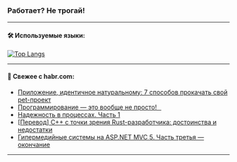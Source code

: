 ### Работает? Не трогай!

---
<!--
#### 🛠️ Technical stack:

![Java](https://img.shields.io/badge/Java-informational?logo=Oracle&style=flat&logoColor=white&color=FF4500)
![Kotlin](https://img.shields.io/badge/Kotlin-informational?logo=Kotlin&style=flat&logoColor=white&color=774D97)
![TS](https://img.shields.io/badge/TypeScript-informational?logo=typeScript&style=flat&logoColor=black&color=017acc)
![Python](https://img.shields.io/badge/Python-informational?logo=Python&style=flat&logoColor=black&color=ffdd54) <br>
![Spring](https://img.shields.io/badge/Spring-informational?logo=Spring&style=flat&logoColor=white&color=6DB33F) 
![SpringBoot](https://img.shields.io/badge/SpringBoot-informational?logo=SpringBoot&style=flat&logoColor=white&color=6DB33F)
![Nest](https://img.shields.io/badge/NestJS-informational?logo=NestJS&style=flat&logoColor=white&color=E0234E) 
![NodeJS](https://img.shields.io/badge/NodeJS-informational?logo=node.js&style=flat&logoColor=white&color=70A760)<br>
![PostgreSQL](https://img.shields.io/badge/PostgreSQL-informational?logo=PostgreSQL&style=flat&logoColor=white&color=DAA520)
![MongoDB](https://img.shields.io/badge/MongoDB-informational?logo=MongoDB&style=flat&logoColor=white&color=870000)
![Apache](https://img.shields.io/badge/Apache-informational?logo=apache&style=flat&logoColor=white&color=f74e28)

___ 
-->

#### 🛠️ Используемые языки:

[![Top Langs](https://github-readme-stats-u2qms2cxw-advtsettinggmailcoms-projects.vercel.app/api/top-langs/?username=zloylis&langs_count=10&hide_title=true&title_color=e6edf3&size_weight=0.5&count_weight=0.5&layout=compact&hide_progress=true&hide_border=true&theme=dracula)](https://github.com/zloylis)

<!---


####  :octocat:&nbsp;&nbsp; Статистика:

![GitHub stats](https://github-readme-stats-u2qms2cxw-advtsettinggmailcoms-projects.vercel.app/api?username=zloylis&show_icons=true&hide_border=true&theme=dracula&title_color=e6edf3&include_all_commits=true&count_private=true&hide_rank=false&hide_title=true&rank_icon=github)
-->
---

#### 💬 Свежее с habr.com:

<!-- BLOG-POST-LIST:START -->
- [Приложение, идентичное натуральному: 7 способов прокачать свой pet-проект](https://habr.com/ru/companies/alfa/articles/844662/?utm_source=habrahabr&utm_medium=rss&utm_campaign=844662)
- [Программирование — это вообще не просто!⠀](https://habr.com/ru/companies/timeweb/articles/840200/?utm_source=habrahabr&utm_medium=rss&utm_campaign=840200)
- [Надежность в процессах. Часть 1](https://habr.com/ru/articles/844992/?utm_source=habrahabr&utm_medium=rss&utm_campaign=844992)
- [[Перевод] C++ с точки зрения Rust-разработчика: достоинства и недостатки](https://habr.com/ru/articles/844988/?utm_source=habrahabr&utm_medium=rss&utm_campaign=844988)
- [Гипермедийные системы на ASP.NET MVC 5. Часть третья — окончание](https://habr.com/ru/articles/844984/?utm_source=habrahabr&utm_medium=rss&utm_campaign=844984)
<!-- BLOG-POST-LIST:END -->

---
